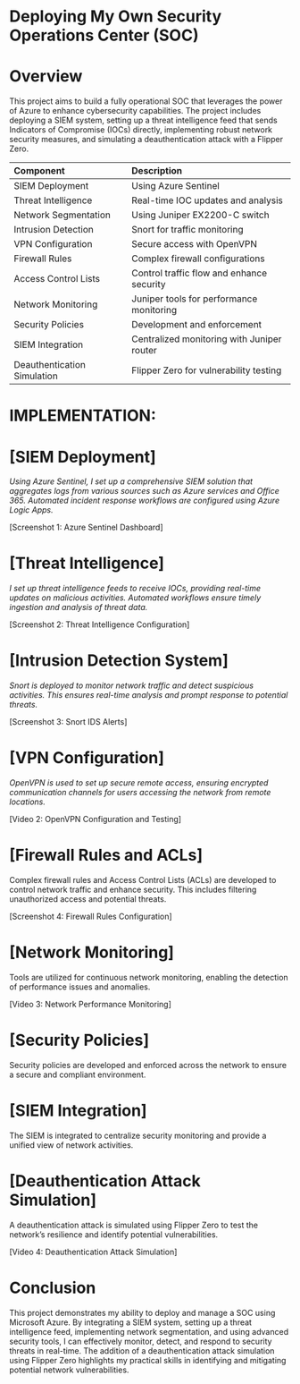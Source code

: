 # Deploying My Own Security Operations Center (SOC)
# Overview
This project aims to build a fully operational SOC that leverages the power of Azure to enhance cybersecurity capabilities. The project includes deploying a SIEM system, setting up a threat intelligence feed that sends Indicators of Compromise (IOCs) directly, implementing robust network security measures, and simulating a deauthentication attack with a Flipper Zero.

| Component                   |    Description                            |
|:----------------------------|:------------------------------------------|
| SIEM Deployment             | Using Azure Sentinel                      |
| Threat Intelligence         | Real-time IOC updates and analysis        |
| Network Segmentation        | Using Juniper EX2200-C switch             |
| Intrusion Detection         | Snort for traffic monitoring              |
| VPN Configuration           | Secure access with OpenVPN                |
| Firewall Rules              | Complex firewall configurations           |
| Access Control Lists        | Control traffic flow and enhance security |
| Network Monitoring          | Juniper tools for performance monitoring  |
| Security Policies           | Development and enforcement               |
| SIEM Integration            | Centralized monitoring with Juniper router|
| Deauthentication Simulation | Flipper Zero for vulnerability testing    |

# IMPLEMENTATION:

# [SIEM Deployment]
*Using Azure Sentinel, I set up a comprehensive SIEM solution that aggregates logs from various sources such as Azure services and Office 365. Automated incident response workflows are configured using Azure Logic Apps.*

[Screenshot 1: Azure Sentinel Dashboard]

# [Threat Intelligence]
*I set up threat intelligence feeds to receive IOCs, providing real-time updates on malicious activities. Automated workflows ensure timely ingestion and analysis of threat data.*


[Screenshot 2: Threat Intelligence Configuration]

# [Intrusion Detection System] 
*Snort is deployed to monitor network traffic and detect suspicious activities. This ensures real-time analysis and prompt response to potential threats.*

[Screenshot 3: Snort IDS Alerts]

# [VPN Configuration]
*OpenVPN is used to set up secure remote access, ensuring encrypted communication channels for users accessing the network from remote locations.*

[Video 2: OpenVPN Configuration and Testing]

# [Firewall Rules and ACLs]
Complex firewall rules and Access Control Lists (ACLs) are developed to control network traffic and enhance security. This includes filtering unauthorized access and potential threats.

[Screenshot 4: Firewall Rules Configuration]

# [Network Monitoring]
Tools are utilized for continuous network monitoring, enabling the detection of performance issues and anomalies.

[Video 3: Network Performance Monitoring]

# [Security Policies]
Security policies are developed and enforced across the network to ensure a secure and compliant environment.

# [SIEM Integration]
The SIEM is integrated to centralize security monitoring and provide a unified view of network activities.

# [Deauthentication Attack Simulation]
A deauthentication attack is simulated using Flipper Zero to test the network’s resilience and identify potential vulnerabilities.

[Video 4: Deauthentication Attack Simulation]

# Conclusion
This project demonstrates my ability to deploy and manage a SOC using Microsoft Azure. By integrating a SIEM system, setting up a threat intelligence feed, implementing network segmentation, and using advanced security tools, I can effectively monitor, detect, and respond to security threats in real-time. The addition of a deauthentication attack simulation using Flipper Zero highlights my practical skills in identifying and mitigating potential network vulnerabilities.
